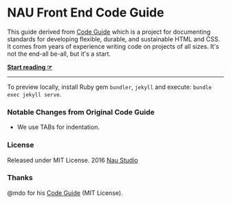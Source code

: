 # NAU Front End Code Guide

This guide derived from [Code Guide](http://codeguide.co) which is a project for documenting standards for developing flexible, durable, and sustainable HTML and CSS. It comes from years of experience writing code on projects of all sizes. It's not the end-all be-all, but it's a start.

**[Start reading ☞](https://naustudio.github.io/code-guide)**

---

To preview locally, install Ruby gem `bundler`, `jekyll` and execute: `bundle exec jekyll serve`.

### Notable Changes from Original Code Guide

- We use TABs for indentation.

### License

Released under MIT License. 2016 [Nau Studio](https://naustud.io)

### Thanks

@mdo for his [Code Guide](https://github.com/mdo/code-guide) (MIT License).
